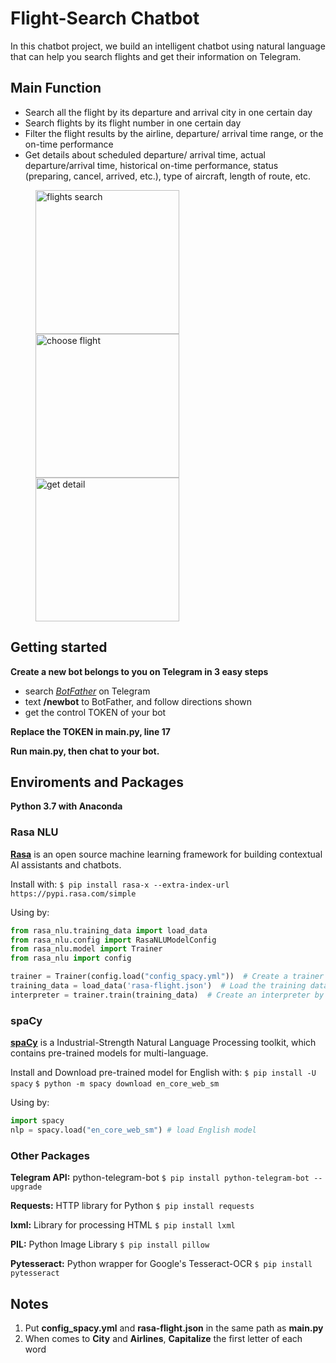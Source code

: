 # Flight-Search Chatbot
In this chatbot project, we build an intelligent chatbot using natural language that can help you search flights and get their information on Telegram.

## Main Function
* Search all the flight by its departure and arrival city in one certain day
* Search flights by its flight number in one certain day
* Filter the flight results by the airline, departure/ arrival time range, or the on-time performance
* Get details about scheduled departure/ arrival time, actual departure/arrival time, historical on-time performance, status (preparing, cancel, arrived, etc.), type of aircraft, length of route, etc.
<figure class="third">
    <img src="/Sample dialogues/1.gif" title="flights search" width="230"><img src="/Sample dialogues/2.gif" title="choose flight" width="230"><img src="/Sample dialogues/3.gif" title="get detail" width="230">
</figure>

## Getting started
**Create a new bot belongs to you on Telegram in 3 easy steps**
* search [*BotFather*](https://telegram.me/BotFather) on Telegram
* text **/newbot** to BotFather, and follow directions shown
* get the control TOKEN of your bot

**Replace the TOKEN in main.py, line 17**

**Run main.py, then chat to your bot.**

## Enviroments and Packages

**Python 3.7 with Anaconda**
### Rasa NLU
[**Rasa**](rasa.com) is an open source machine learning framework for building contextual AI assistants and chatbots.

Install with:
`$ pip install rasa-x --extra-index-url https://pypi.rasa.com/simple`

Using by:
```Python
from rasa_nlu.training_data import load_data
from rasa_nlu.config import RasaNLUModelConfig
from rasa_nlu.model import Trainer
from rasa_nlu import config

trainer = Trainer(config.load("config_spacy.yml"))  # Create a trainer that uses this config
training_data = load_data('rasa-flight.json')  # Load the training data
interpreter = trainer.train(training_data)  # Create an interpreter by training the model
```

### spaCy
[**spaCy**](spacy.io) is a Industrial-Strength Natural Language Processing toolkit, which contains pre-trained models for multi-language.

Install and Download pre-trained model for English with:
`$ pip install -U spacy`
`$ python -m spacy download en_core_web_sm`

Using by:
```Python
import spacy
nlp = spacy.load("en_core_web_sm") # load English model
```

### Other Packages
**Telegram API:** python-telegram-bot  `$ pip install python-telegram-bot --upgrade`

**Requests:** HTTP library for Python   `$ pip install requests`

**lxml:** Library for processing HTML  `$ pip install lxml`

**PIL:** Python Image Library  `$ pip install pillow`

**Pytesseract:** Python wrapper for Google's Tesseract-OCR  `$ pip install pytesseract`

## Notes
1. Put **config_spacy.yml** and **rasa-flight.json** in the same path as **main.py**
2. When comes to **City** and **Airlines**, **Capitalize** the first letter of each word
